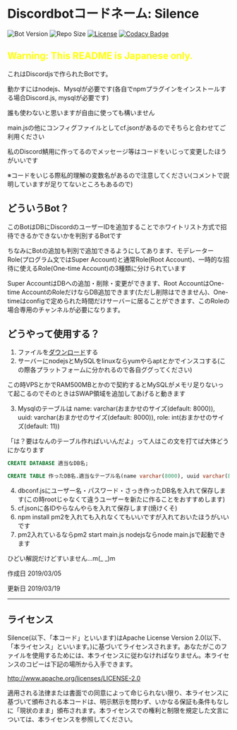 # Discordbotコードネーム: Silence


![Bot Version](https://img.shields.io/github/release/Fairy-Phy/Silence.svg?label=version&style=flat-square)
![Repo Size](https://img.shields.io/github/repo-size/Fairy-Phy/Silence.svg?style=flat-square)
[![License](https://img.shields.io/github/license/Fairy-Phy/Silence.svg?color=CB2533&style=flat-square)](http://www.apache.org/licenses/LICENSE-2.0)
[![Codacy Badge](https://api.codacy.com/project/badge/Grade/30f12a4ab2d64b4abe4380247c06a53f)](https://www.codacy.com/app/Fairy-Phy/Silence?utm_source=github.com&amp;utm_medium=referral&amp;utm_content=Fairy-Phy/Silence&amp;utm_campaign=Badge_Grade)

## **<span style="color: yellow; ">Warning: This README is Japanese only.</span>**

これはDiscordjsで作られたBotです。

動かすにはnodejs、Mysqlが必要です(各自でnpmプラグインをインストールする場合Discord.js, mysqlが必要です)

誰も使わないと思いますが自由に使っても構いません

main.jsの他にコンフィグファイルとしてcf.jsonがあるのでそちらと合わせてご利用ください

私のDiscord鯖用に作ってるのでメッセージ等はコードをいじって変更したほうがいいです

※コードをいじる際私的理解の変数名があるので注意してください(コメントで説明していますが足りてないところもあるので)

## どういうBot？
このBotはDBにDiscordのユーザーIDを追加することでホワイトリスト方式で招待できるかできないかを判別するBotです

ちなみにBotの追加も判別で追加できるようにしてあります、モデレーターRole(プログラム文ではSuper Account)と通常Role(Root Account)、一時的な招待に使えるRole(One-time Account)の3種類に分けられています

Super AccountはDBへの追加・削除・変更ができます、Root AccountはOne-time AccountのRoleだけならDB追加できます(ただし削除はできません)、One-timeはconfigで定められた時間だけサーバーに居ることができます、このRoleの場合専用のチャンネルが必要になります。

## どうやって使用する？
1. ファイルを[ダウンロード](https://github.com/Fairy-Phy/Silence/archive/master.zip "master.zip")する
2. サーバーにnodejsとMySQLをlinuxならyumやらaptとかでインスコする(この際各プラットフォームに分かれるので各自ググってください)

この時VPSとかでRAM500MBとかので契約するとMySQLがメモリ足りないって起こるのでそのときはSWAP領域を追加してあげると動きます

3. Mysqlのテーブルは name: varchar(おまかせのサイズ(default: 8000)), uuid: varchar(おまかせのサイズ(default: 8000)), role: int(おまかせのサイズ(default: 11))

「は？要はなんのテーブル作ればいいんだよ」って人はこの文を打てば大体どうにかなります

```sql
CREATE DATABASE 適当なDB名;

CREATE TABLE 作ったDB名.適当なテーブル名(name varchar(8000), uuid varchar(8000), role int(11));
```

4. dbconf.jsにユーザー名・パスワード・さっき作ったDB名を入れて保存します(この時rootじゃなくて違うユーザーを新たに作ることをおすすめします)
5. cf.jsonに各IDやらなんやらを入れて保存します(焼けくそ)
6. npm install pm2を入れても入れなくてもいいですが入れておいたほうがいいです
7. pm2入れているならpm2 start main.js  nodejsならnode main.jsで起動できます

ひどい解説だけどすいません...m(_ _)m

作成日 2019/03/05

更新日 2019/03/19

---
## ライセンス

Silence(以下、「本コード」といいます)はApache License Version 2.0(以下、「本ライセンス」といいます。)に基づいてライセンスされます。あなたがこのファイルを使用するためには、本ライセンスに従わなければなりません。本ライセンスのコピーは下記の場所から入手できます。

http://www.apache.org/licenses/LICENSE-2.0

適用される法律または書面での同意によって命じられない限り、本ライセンスに基づいて頒布される本コードは、明示黙示を問わず、いかなる保証も条件もなしに「現状のまま」頒布されます。本ライセンスでの権利と制限を規定した文言については、本ライセンスを参照してください。